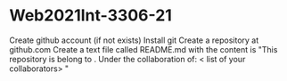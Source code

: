 # Web2021Int-3306-21
Create github account (if not exists) 
Install git 
Create a repository at github.com
Create a text file called README.md with the content is 
"This repository is belong to <Ho Duc Long>.
Under the collaboration of: 
< list of your collaborators> "

